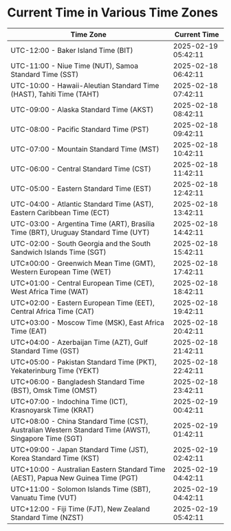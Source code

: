 # Current Time in Various Time Zones

| Time Zone | Current Time |
|-----------|--------------|
| UTC-12:00 - Baker Island Time (BIT) | 2025-02-19 05:42:11 |
| UTC-11:00 - Niue Time (NUT), Samoa Standard Time (SST) | 2025-02-18 06:42:11 |
| UTC-10:00 - Hawaii-Aleutian Standard Time (HAST), Tahiti Time (TAHT) | 2025-02-18 07:42:11 |
| UTC-09:00 - Alaska Standard Time (AKST) | 2025-02-18 08:42:11 |
| UTC-08:00 - Pacific Standard Time (PST) | 2025-02-18 09:42:11 |
| UTC-07:00 - Mountain Standard Time (MST) | 2025-02-18 10:42:11 |
| UTC-06:00 - Central Standard Time (CST) | 2025-02-18 11:42:11 |
| UTC-05:00 - Eastern Standard Time (EST) | 2025-02-18 12:42:11 |
| UTC-04:00 - Atlantic Standard Time (AST), Eastern Caribbean Time (ECT) | 2025-02-18 13:42:11 |
| UTC-03:00 - Argentina Time (ART), Brasília Time (BRT), Uruguay Standard Time (UYT) | 2025-02-18 14:42:11 |
| UTC-02:00 - South Georgia and the South Sandwich Islands Time (SGT) | 2025-02-18 15:42:11 |
| UTC±00:00 - Greenwich Mean Time (GMT), Western European Time (WET) | 2025-02-18 17:42:11 |
| UTC+01:00 - Central European Time (CET), West Africa Time (WAT) | 2025-02-18 18:42:11 |
| UTC+02:00 - Eastern European Time (EET), Central Africa Time (CAT) | 2025-02-18 19:42:11 |
| UTC+03:00 - Moscow Time (MSK), East Africa Time (EAT) | 2025-02-18 20:42:11 |
| UTC+04:00 - Azerbaijan Time (AZT), Gulf Standard Time (GST) | 2025-02-18 21:42:11 |
| UTC+05:00 - Pakistan Standard Time (PKT), Yekaterinburg Time (YEKT) | 2025-02-18 22:42:11 |
| UTC+06:00 - Bangladesh Standard Time (BST), Omsk Time (OMST) | 2025-02-18 23:42:11 |
| UTC+07:00 - Indochina Time (ICT), Krasnoyarsk Time (KRAT) | 2025-02-19 00:42:11 |
| UTC+08:00 - China Standard Time (CST), Australian Western Standard Time (AWST), Singapore Time (SGT) | 2025-02-19 01:42:11 |
| UTC+09:00 - Japan Standard Time (JST), Korea Standard Time (KST) | 2025-02-19 02:42:11 |
| UTC+10:00 - Australian Eastern Standard Time (AEST), Papua New Guinea Time (PGT) | 2025-02-19 04:42:11 |
| UTC+11:00 - Solomon Islands Time (SBT), Vanuatu Time (VUT) | 2025-02-19 04:42:11 |
| UTC+12:00 - Fiji Time (FJT), New Zealand Standard Time (NZST) | 2025-02-19 05:42:11 |
